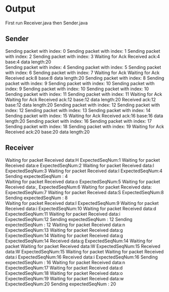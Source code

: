 # Output

First run Receiver.java then Sender.java

## Sender

Sending packet with index: 0
Sending packet with index: 1
Sending packet with index: 2
Sending packet with index: 3
Waiting for Ack
Received ack:4 base:4 data length:20  
Sending packet with index: 4
Sending packet with index: 5
Sending packet with index: 6
Sending packet with index: 7
Waiting for Ack
Waiting for Ack
Received ack:8 base:8 data length:20
Sending packet with index: 8
Sending packet with index: 9
Sending packet with index: 10
Sending packet with index: 9
Sending packet with index: 10
Sending packet with index: 10
Sending packet with index: 11
Sending packet with index: 11
Waiting for Ack
Waiting for Ack
Received ack:12 base:12 data length:20
Received ack:12 base:12 data length:20
Sending packet with index: 12
Sending packet with index: 12
Sending packet with index: 13
Sending packet with index: 14
Sending packet with index: 15
Waiting for Ack
Received ack:16 base:16 data length:20
Sending packet with index: 16
Sending packet with index: 17
Sending packet with index: 18
Sending packet with index: 19
Waiting for Ack
Received ack:20 base:20 data length:20

## Receiver

Waiting for packet
Received data:H  ExpectedSeqNum:1
Waiting for packet
Received data:e  ExpectedSeqNum:2
Waiting for packet
Received data:l  ExpectedSeqNum:3
Waiting for packet
Received data:l  ExpectedSeqNum:4
Sending expectedSeqNum : 4       
Waiting for packet
Received data:o  ExpectedSeqNum:5
Waiting for packet
Received data:,  ExpectedSeqNum:6
Waiting for packet
Received data:   ExpectedSeqNum:7
Waiting for packet
Received data:S  ExpectedSeqNum:8
Sending expectedSeqNum : 8       
Waiting for packet
Received data:l  ExpectedSeqNum:9
Waiting for packet
Received data:i  ExpectedSeqNum:10
Waiting for packet
Received data:d  ExpectedSeqNum:11
Waiting for packet
Received data:i  ExpectedSeqNum:12
Sending expectedSeqNum : 12
Sending expectedSeqNum : 12
Waiting for packet
Received data:n  ExpectedSeqNum:13
Waiting for packet
Received data:g  ExpectedSeqNum:14
Waiting for packet
Received data:g  ExpectedSeqNum:14
Received data:g  ExpectedSeqNum:14
Waiting for packet
Waiting for packet
Received data:W  ExpectedSeqNum:15
Received data:W  ExpectedSeqNum:15
Waiting for packet
Waiting for packet
Received data:i  ExpectedSeqNum:16
Received data:i  ExpectedSeqNum:16
Sending expectedSeqNum : 16
Waiting for packet
Received data:n  ExpectedSeqNum:17
Waiting for packet
Received data:d  ExpectedSeqNum:18
Waiting for packet
Received data:o  ExpectedSeqNum:19
Waiting for packet
Received data:w  ExpectedSeqNum:20
Sending expectedSeqNum : 20
